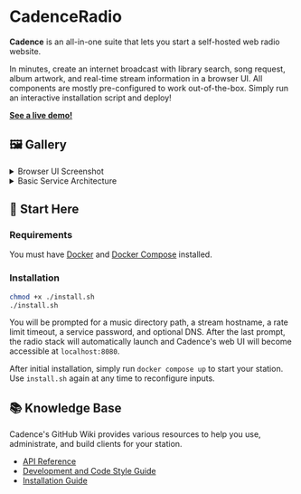 # CadenceRadio

**Cadence** is an all-in-one suite that lets you start a self-hosted web radio website.

In minutes, create an internet broadcast with library search, song request, album artwork, and real-time stream information in a browser UI. All components are mostly pre-configured to work out-of-the-box. Simply run an interactive installation script and deploy!

**[See a live demo!](https://cadenceradio.com/)**

## 🖼️ Gallery
<details>
<summary>Browser UI Screenshot</summary>

![cadence5.1 browser ui](https://user-images.githubusercontent.com/17265041/219263637-6971ce33-209a-4eb5-b67e-547f271dc3c8.png)

</details>

<details>
<summary>Basic Service Architecture</summary>

![cadence5.3 architecture](https://user-images.githubusercontent.com/17265041/220829527-411f76ca-884f-4bf4-8b44-3afeaca158fa.png)

</details>

## 🏃 Start Here

### Requirements
You must have [Docker](https://docs.docker.com/engine/install/) and [Docker Compose](https://docs.docker.com/compose/install/) installed.

### Installation
```bash
chmod +x ./install.sh
./install.sh
```

You will be prompted for a music directory path, a stream hostname, a rate limit timeout, a service password, and optional DNS. After the last prompt, the radio stack will automatically launch and Cadence's web UI will become accessible at `localhost:8080`. 

After initial installation, simply run `docker compose up` to start your station. Use `install.sh` again at any time to reconfigure inputs.

## 📚 Knowledge Base
Cadence's GitHub Wiki provides various resources to help you use, administrate, and build clients for your station.

- [API Reference](https://github.com/kenellorando/cadence/wiki/API-Reference)
- [Development and Code Style Guide](https://github.com/kenellorando/cadence/wiki/Development-and-Code-Style)
- [Installation Guide](https://github.com/kenellorando/cadence/wiki/Installation)
